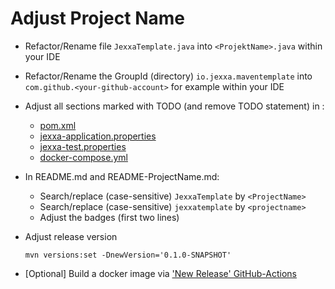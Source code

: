# Adjust Project Name 

*   Refactor/Rename file `JexxaTemplate.java` into `<ProjektName>.java` within your IDE

*   Refactor/Rename the GroupId (directory) `io.jexxa.maventemplate` into `com.github.<your-github-account>` for example within your IDE

*   Adjust all sections marked with TODO (and remove TODO statement) in : 
    *    [pom.xml](pom.xml) 
    *    [jexxa-application.properties](src/main/resources/jexxa-application.properties) 
    *    [jexxa-test.properties](src/test/resources/jexxa-test.properties)
    *    [docker-compose.yml](deploy/docker-compose.yml)

*   In README.md and README-ProjectName.md:
    *   Search/replace (case-sensitive) `JexxaTemplate` by `<ProjectName>`
    *   Search/replace (case-sensitive) `jexxatemplate` by `<projectname>`
    *   Adjust the badges (first two lines)

*   Adjust release version
    ```shell
    mvn versions:set -DnewVersion='0.1.0-SNAPSHOT'
    ```

*   [Optional] Build a docker image via ['New Release' GitHub-Actions](https://github.com/jexxa-projects/JexxaTemplate/actions/workflows/newRelease.yml) 

